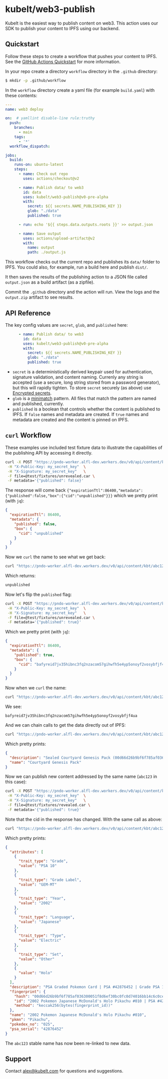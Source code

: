 # kubelt/web3-publish

Kubelt is the easiest way to publish content on web3. This action uses our SDK
to publish your content to IPFS using our backend.

## Quickstart

Follow these steps to create a workflow that pushes your content to IPFS. See 
the [GitHub Actions Quickstart](https://docs.github.com/en/actions/quickstart)
for more information.

In your repo create a directory `workflow` directory in the `.github` directory:

```bash
$ mkdir -p .github/workflow
```

In the `workflow` directory create a yaml file (for example `build.yaml`) with
these contents:

```yaml
---
name: web3 deploy

on:  # yamllint disable-line rule:truthy
  push:
    branches:
      - main
    tags:
      - '*'
  workflow_dispatch:

jobs:
  build:
    runs-on: ubuntu-latest
    steps:
      - name: Check out repo
        uses: actions/checkout@v2

      - name: Publish data/ to web3
        id: data
        uses: kubelt/web3-publish@v0-pre-alpha
        with:
          secret: ${{ secrets.NAME_PUBLISHING_KEY }}
          glob: "./data"
          published: true

      - run: echo '${{ steps.data.outputs.roots }}' >> output.json

      - name: Save output
        uses: actions/upload-artifact@v2
        with:
          name: output
          path: ./output.js
```

This workflow checks out the current repo and publishes its `data/` folder to
IPFS. You could also, for example, run a build here and publish `dist/`.

It then saves the results of the publishing action to a JSON file called
`output.json` as a build artifact (as a zipfile).

Commit the `.github` directory and the action will run. View the logs and the 
`output.zip` artifact to see results.

## API Reference

The key config values are `secret`, `glob`, and `published` here:

```yaml
      - name: Publish data/ to web3
        id: data
        uses: kubelt/web3-publish@v0-pre-alpha
        with:
          secret: ${{ secrets.NAME_PUBLISHING_KEY }}
          glob: "./data"
          published: true
```

- `secret` is a deterministically derived keypair used for authentication,
signature validation, and content naming. Currenly any string is accepted (use a
secure, long string stored from a password generator), but this will rapidly
tighten. To store `secret` securely (as above) use [Encrypted secrets](https://docs.github.com/en/actions/security-guides/encrypted-secrets).
- `glob` is a [minimatch](https://github.com/isaacs/minimatch) pattern. All
files that match the pattern are named and published, currently.
- `published` is a boolean that controls whether the content is published to
IPFS. If `false` names and metadata are created. If `true` names and metadata
are created and the content is pinned on IPFS.

## `curl` Workflow

These examples use included test fixture data to illustrate the capabilities of
the publishing API by accessing it directly.

```bash
curl -X POST "https://pndo-worker.alfl-dev.workers.dev/v0/api/content/kbt/abc123" \
 -H "X-Public-Key: my_secret_key"  \
 -H "X-Signature: my_secret_key"   \
 -F file=@test/fixtures/unrevealed.car \
 -F metadata='{"published": false}'
```

The response will come back `{"expirationTtl":86400,"metadata":{"published":false,"box":{"cid":"unpublished"}}}`
which we pretty print (with `jq`):

```json
{
  "expirationTtl": 86400,
  "metadata": {
    "published": false,
    "box": {
      "cid": "unpublished"
    }
  }
}
```

Now we `curl` the name to see what we get back:

```bash
curl "https://pndo-worker.alfl-dev.workers.dev/v0/api/content/kbt/abc123"
```

Which returns:

```bash
unpublished
```

Now let's flip the `published` flag:

```bash
curl -X POST "https://pndo-worker.alfl-dev.workers.dev/v0/api/content/kbt/abc123" \
 -H "X-Public-Key: my_secret_key"  \
 -H "X-Signature: my_secret_key"   \
 -F file=@test/fixtures/unrevealed.car \
 -F metadata='{"published": true}'
```

Which we pretty print (with `jq`):

```json
{
  "expirationTtl": 86400,
  "metadata": {
    "published": true,
    "box": {
      "cid": "bafyreid7jv35hibnc3fq2nzacom57gihwfh5e4yp5onoyf2vosybfjf4ua"
    }
  }
}
```

Now when we `curl` the name:

```bash
curl "https://pndo-worker.alfl-dev.workers.dev/v0/api/content/kbt/abc123"
```

We see:

```
bafyreid7jv35hibnc3fq2nzacom57gihwfh5e4yp5onoyf2vosybfjf4ua
```

And we can chain calls to get the data directly out of IPFS:

```bash
curl "https://pndo-worker.alfl-dev.workers.dev/v0/api/content/kbt/abc123" | ipfs dag get | jq
```

Which pretty prints:

```json
{
  "description": "Sealed Courtyard Genesis Pack (00d66d26b9bf6f785af036300051f8d6ef30bc0fc0d74016bb14c6c0ce462d8c)",
  "name": "Courtyard Genesis Pack"
}
```

Now we can publish new content addressed by the same name (`abc123` in this case):

```bash
curl -X POST "https://pndo-worker.alfl-dev.workers.dev/v0/api/content/kbt/abc123" \
 -H "X-Public-Key: my_secret_key"  \
 -H "X-Signature: my_secret_key"   \
 -F file=@test/fixtures/revealed.car \
 -F metadata='{"published": true}'
```

Note that the cid in the response has changed. With the same call as above:

```bash
curl "https://pndo-worker.alfl-dev.workers.dev/v0/api/content/kbt/abc123" | ipfs dag get | jq
```

Which pretty prints:

```json
{
  "attributes": [
    {
      "trait_type": "Grade",
      "value": "PSA 10"
    },
    {
      "trait_type": "Grade Label",
      "value": "GEM-MT"
    },
    {
      "trait_type": "Year",
      "value": "2002"
    },
    {
      "trait_type": "Language",
      "value": "Japanese"
    },
    {
      "trait_type": "Type",
      "value": "Electric"
    },
    {
      "trait_type": "Set",
      "value": "Other"
    },
    {
      "value": "Holo"
    }
  ],
  "description": "PSA Graded Pokemon Card | PSA #42876452 | Grade PSA 10 (GEM-MT)",
  "fingerprint": {
    "hash": "00d66d26b9bf6f785af036300051f8d6ef30bc0fc0d74016bb14c6c0ce462d8c",
    "id": "2002 Pokemon Japanese McDonald's Holo Pikachu #010 | PSA #42876452 | PSA 10 (GEM-MT)",
    "method": "keccak256(bytes(fingerprint_id))"
  },
  "name": "2002 Pokemon Japanese McDonald's Holo Pikachu #010",
  "pkmn": "Pikachu",
  "pokedex_no": "025",
  "psa_serial": "42876452"
}
```

The `abc123` stable name has now been re-linked to new data.

## Support

Contact [alex@kubelt.com](mailto:alex@kubelt.com) for questions and suggestions.
